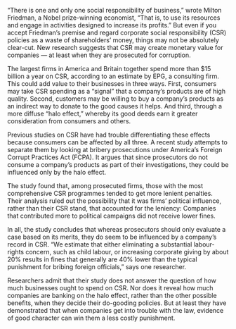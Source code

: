 “There is one and only one social responsibility of business,” wrote Milton Friedman, a Nobel prize-winning economist, “That is, to use its resources and engage in activities designed to increase its profits.” But even if you accept Friedman’s premise and regard corporate social responsibility (CSR) policies as a waste of shareholders’ money, things may not be absolutely clear-cut. New research suggests that CSR may create monetary value for companies — at least when they are prosecuted for corruption. 

The largest firms in America and Britain together spend more than $15 billion a year on CSR, according to an estimate by EPG, a consulting firm. This could add value to their businesses in three ways. First, consumers may take CSR spending as a “signal” that a company’s products are of high quality. Second, customers may be willing to buy a company’s products as an indirect way to donate to the good causes it helps. And third, through a more diffuse “halo effect,” whereby its good deeds earn it greater consideration from consumers and others. 

Previous studies on CSR have had trouble differentiating these effects because consumers can be affected by all three. A recent study attempts to separate them by looking at bribery prosecutions under America’s Foreign Corrupt Practices Act (FCPA). It argues that since prosecutors do not consume a company’s products as part of their investigations, they could be influenced only by the halo effect. 

The study found that, among prosecuted firms, those with the most comprehensive CSR programmes tended to get more lenient penalties. Their analysis ruled out the possibility that it was firms’ political influence, rather than their CSR stand, that accounted for the leniency: Companies that contributed more to political campaigns did not receive lower fines. 

In all, the study concludes that whereas prosecutors should only evaluate a case based on its merits, they do seem to be influenced by a company’s record in CSR. “We estimate that either eliminating a substantial labour-rights concern, such as child labour, or increasing corporate giving by about 20% results in fines that generally are 40% lower than the typical punishment for bribing foreign officials,” says one researcher. 

Researchers admit that their study does not answer the question of how much businesses ought to spend on CSR. Nor does it reveal how much companies are banking on the halo effect, rather than the other possible benefits, when they decide their do-gooding policies. But at least they have demonstrated that when companies get into trouble with the law, evidence of good character can win them a less costly punishment.